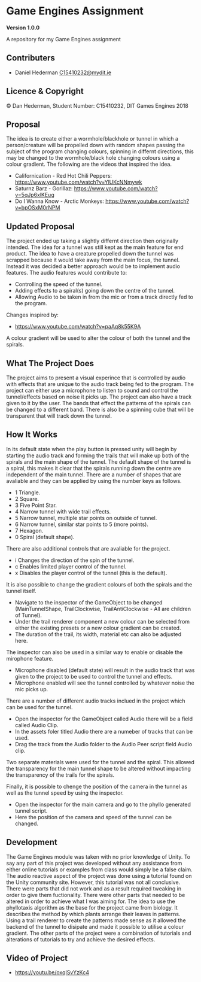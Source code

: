 # Game Engines Assignment

**Version 1.0.0**

A repository for my Game Engines assignment 

## Contributers
- Daniel Hederman <C15410232@mydit.ie>

## Licence & Copyright

© Dan Hederman, Student Number: C15410232, DIT Games Engines 2018

## Proposal

The idea is to create either a wormhole/blackhole or tunnel in which a person/creature will be propelled down with random shapes passing the subject of the program changing colours, 
spinning in differnt directions, this may be changed to the wormhole/black hole changing colours using a colour gradient. The following are the videos that inspired the idea.

* Californication - Red Hot Chili Peppers: https://www.youtube.com/watch?v=YlUKcNNmywk 
* Saturnz Barz - Gorillaz: https://www.youtube.com/watch?v=5qJp6xlKEug 
* Do I Wanna Know - Arctic Monkeys: https://www.youtube.com/watch?v=bpOSxM0rNPM

## Updated Proposal

The project ended up taking a slightly differnt direction then originally intended. The idea for a tunnel was still kept as the main feature for end product. The idea to have a creature propelled
down the tunnel was scrapped because it would take away from the main focus, the tunnel. Instead it was decided a better approach would be to implement audio features. The audio features would 
contribute to:

* Controlling the speed of the tunnel.
* Adding effects to a spiral(s) going down the centre of the tunnel.
* Allowing Audio to be taken in from the mic or from a track directly fed to the program.

Changes inspired by: 

* https://www.youtube.com/watch?v=paAq8k55K9A

A colour gradient will be used to alter the colour of both the tunnel and the spirals.

## What The Project Does

The project aims to present a visual experince that is controlled by audio with effects that are unique to the audio track being fed to the program. The project can either use a microphone
to listen to sound and control the tunnel/effects based on noise it picks up. The project can also have a track given to it by the user. The bands that effect the patterns of the spirals can be 
changed to a different band. There is also be a spinning cube that will be transparent that will track down the tunnel.

## How It Works

In its default state when the play button is pressed unity will begin by starting the audio track and forming the trails that will make up both of the spirals and the main shape of the tunnel.
The default shape of the tunnel is a spiral, this makes it clear that the spirals running down the centre are independent of the main tunnel. There are a number of shapes that are avaliable and
they can be applied by using the number keys as follows.

* 1 Triangle.
* 2 Square.
* 3 Five Point Star.
* 4 Narrow tunnel with wide trail effects.
* 5 Narrow tunnel, multiple star points on outside of tunnel. 
* 6 Narrow tunnel, similar star points to 5 (more points).
* 7 Hexagon.
* 0 Spiral (default shape).

There are also additional controls that are avaliable for the project.

* i Changes the direction of the spin of the tunnel.
* c Enables limited player control of the tunnel.
* x Disables the player control of the tunnel (this is the default).

It is also possible to change the gradient colours of both the spirals and the tunnel itself. 

* Navigate to the inspector of the GameObject to be changed (MainTunnelShape, TrailClockwise, TrailAntiClockwise - All are children of Tunnel).
* Under the trail renderer component a new colour can be selected from either the existing presets or a new colour gradient can be created.
* The duration of the trail, its width, material etc can also be adjusted here.

The inspector can also be used in a similar way to enable or disable the mirophone feature.

* Microphone disabled (default state) will result in the audio track that was given to the project to be used to control the tunnel and effects.
* Microphone enabled will see the tunnel controlled by whatever noise the mic picks up.

There are a number of different audio tracks inclued in the project which can be used for the tunnel.

* Open the inspector for the GameObject called Audio there will be a field called Audio Clip.
* In the assets foler titled Audio there are a numeber of tracks that can be used.
* Drag the track from the Audio folder to the Audio Peer script field Audio clip.

Two separate materials were used for the tunnel and the spiral. This allowed the transparency for the main tunnel shape to be altered without impacting the transparency of the trails for the
spirals.

Finally, it is possible to chenge the position of the camera in the tunnel as well as the tunnel speed by using the inspector.

* Open the inspector for the main camera and go to the phyllo generated tunnel script.
* Here the position of the camera and speed of the tunnel can be changed.

## Development

The Game Engines module was taken with no prior knowledge of Unity. To say any part of this project was developed without any assistance from either online tutorials or examples from class would 
simply be a false claim. The audio reactive aspect of the project was done using a tutorial found on the Unity community site. However, this tutorial was not all conclusive. There were parts 
that did not work and as a result required tweaking in order to give them fuctionality. There were other parts that needed to be altered in order to achieve what I was aiming for. The idea to 
use the phyllotaxis algorithm as the base for the project came from biology. It describes the method by which plants arrange their leaves in patterns. Using a trail renderer to create the patterns 
made sense as it allowed the backend of the tunnel to disipate and made it possible to utilise a colour gradient. The other parts of the project were a combination of tutorials and alterations of 
tutorials to try and achieve the desired effects. 

## Video of Project

* https://youtu.be/oxqISvYzKc4